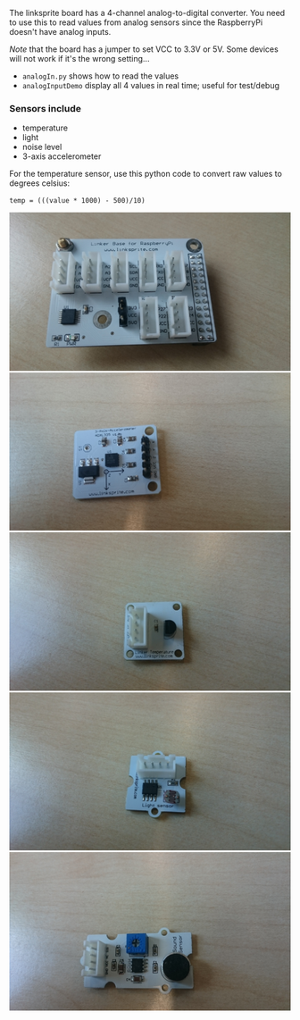 The linksprite board has a 4-channel analog-to-digital converter. You need to use this to read values from analog sensors since the RaspberryPi doesn't have analog inputs.

*Note* that the board has a jumper to set VCC to 3.3V or 5V. Some devices will not work if it's the wrong setting...

* `analogIn.py` shows how to read the values
* `analogInputDemo` display all 4 values in real time; useful for test/debug 

### Sensors include
* temperature
* light
* noise level
* 3-axis accelerometer

For the temperature sensor, use this python code to convert raw values to degrees celsius:

    temp = (((value * 1000) - 500)/10)

![image of device](pic2.JPG)
![image of device](pic1.JPG)
![image of device](pic3.JPG)
![image of device](pic4.JPG)
![image of device](pic5.JPG)
